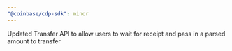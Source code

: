 ```yaml
---
"@coinbase/cdp-sdk": minor
---
```


Updated Transfer API to allow users to wait for receipt and pass in a parsed amount to transfer
